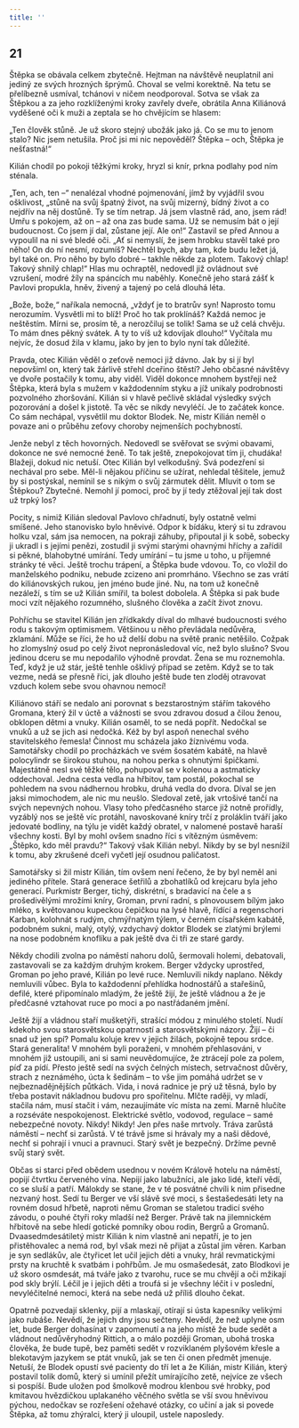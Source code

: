 ```yaml
---
title: ''
---
```


## 21

Štěpka se obávala celkem zbytečně. Hejtman na návštěvě neuplatnil ani jediný ze svých hrozných šprýmů. Choval se velmi korektně. Na tetu se přelíbezně usmíval, tchánovi v ničem neodporoval. Sotva se však za Štěpkou a za jeho rozklíženými kroky zavřely dveře, obrátila Anna Kiliánová vyděšené oči k muži a zeptala se ho chvějícím se hlasem:

„Ten člověk stůně. Je už skoro stejný ubožák jako já. Co se mu to jenom stalo? Nic jsem netušila. Proč jsi mi nic nepověděl? Štěpka – och, Štěpka je nešťastná!“

Kilián chodil po pokoji těžkými kroky, hryzl si knír, prkna podlahy pod ním sténala.

„Ten, ach, ten –“ nenalézal vhodné pojmenování, jímž by vyjádřil svou ošklivost, „stůně na svůj špatný život, na svůj mizerný, bídný život a co nejdřív na něj dostůně. Ty se tím netrap. Já jsem vlastně rád, ano, jsem rád! Umřu s pokojem, až on – až ona zas bude sama. Už se nemusím bát o její budoucnost. Co jsem jí dal, zůstane její. Ale on!“ Zastavil se před Annou a vypoulil na ni své bledé oči. „Ať si nemyslí, že jsem hrobku stavěl také pro něho! On do ní nesmí, rozumíš? Nechtěl bych, aby tam, kde budu ležet já, byl také on. Pro něho by bylo dobré – takhle někde za plotem. Takový chlap! Takový shnilý chlap!“ Hlas mu ochraptěl, nedovedl již ovládnout své vzrušení, modré žíly na spáncích mu naběhly. Konečně jeho stará zášť k Pavlovi propukla, hněv, živený a tajený po celá dlouhá léta.

„Bože, bože,“ naříkala nemocná, „vždyť je to bratrův syn! Naprosto tomu nerozumím. Vysvětli mi to blíž! Proč ho tak proklínáš? Každá nemoc je neštěstím. Mírni se, prosím tě, a nerozčiluj se tolik! Sama se už celá chvěju. To mám dnes pěkný svátek. A ty to víš už kdovíjak dlouho!“ Vyčítala mu nejvíc, že dosud žila v klamu, jako by jen to bylo nyní tak důležité.

Pravda, otec Kilián věděl o zeťově nemoci již dávno. Jak by si jí byl nepovšiml on, který tak žárlivě střehl dceřino štěstí? Jeho občasné návštěvy ve dvoře postačily k tomu, aby viděl. Viděl dokonce mnohem bystřeji než Štěpka, která byla s mužem v každodenním styku a jíž unikaly podrobnosti pozvolného zhoršování. Kilián si v hlavě pečlivě skládal výsledky svých pozorování a došel k jistotě. Ta věc se nikdy nevyléčí. Je to začátek konce. Co sám nechápal, vysvětlil mu doktor Blodek. Ne, mistr Kilián neměl o povaze ani o průběhu zeťovy choroby nejmenších pochybností.

Jenže nebyl z těch hovorných. Nedovedl se svěřovat se svými obavami, dokonce ne své nemocné ženě. To tak ještě, znepokojovat tím ji, chudáka! Blažeji, dokud nic netuší. Otec Kilián byl velkodušný. Svá podezření si nechával pro sebe. Měl-li nějakou příčinu se užírat, nehledal těšitele, jemuž by si postýskal, nemínil se s nikým o svůj zármutek dělit. Mluvit o tom se Štěpkou? Zbytečné. Nemohl jí pomoci, proč by jí tedy ztěžoval její tak dost už trpký los?

Pocity, s nimiž Kilián sledoval Pavlovo chřadnutí, byly ostatně velmi smíšené. Jeho stanovisko bylo hněvivé. Odpor k bídáku, který si tu zdravou holku vzal, sám jsa nemocen, na pokraji záhuby, připoutal ji k sobě, sobecky ji ukradl i s jejími penězi, zostudil ji svými starými ohavnými hříchy a zařídil si pěkné, blahobytné umírání. Tedy umírání – tu jsme u toho, u příjemné stránky té věci. Ještě trochu trápení, a Štěpka bude vdovou. To, co vložil do manželského podniku, nebude zcizeno ani promrháno. Všechno se zas vrátí do kiliánovských rukou, jen jméno bude jiné. Nu, na tom už konečně nezáleží, s tím se už Kilián smířil, ta bolest dobolela. A Štěpka si pak bude moci vzít nějakého rozumného, slušného člověka a začít život znovu.

Pohříchu se stavitel Kilián jen zřídkakdy díval do mlhavé budoucnosti svého rodu s takovým optimismem. Většinou u něho převládala nedůvěra, zklamání. Může se říci, že ho už delší dobu na světě pranic netěšilo. Cožpak ho zlomyslný osud po celý život nepronásledoval víc, než bylo slušno? Svou jedinou dceru se mu nepodařilo výhodně provdat. Žena se mu roznemohla. Teď, když je už stár, ještě tenhle ošklivý případ se zetěm. Když se to tak vezme, nedá se přesně říci, jak dlouho ještě bude ten zloděj otravovat vzduch kolem sebe svou ohavnou nemocí!

Kiliánovo stáří se nedalo ani porovnat s bezstarostným stářím takového Gromana, který žil v úctě a vážnosti se svou zdravou dosud a čilou ženou, obklopen dětmi a vnuky. Kilián osaměl, to se nedá popřít. Nedočkal se vnuků a už se jich asi nedočká. Kéž by byl aspoň nenechal svého stavitelského řemesla! Činnost mu scházela jako žíznivému voda. Samotářsky chodil po procházkách ve svém šosatém kabátě, na hlavě polocylindr se širokou stuhou, na nohou perka s ohnutými špičkami. Majestátně nesl své těžké tělo, pohupoval se v kolenou a astmaticky oddechoval. Jedna cesta vedla na hřbitov, tam postál, pokochal se pohledem na svou nádhernou hrobku, druhá vedla do dvora. Díval se jen jaksi mimochodem, ale nic mu neušlo. Sledoval zetě, jak vrtošivé tančí na svých nepevných nohou. Vlasy toho předčasného starce již notně prořídly, vyzáblý nos se ještě víc protáhl, navoskované kníry trčí z proláklin tváří jako jedovaté bodliny, na týlu je vidět každý obratel, v nalomené postavě haraší všechny kosti. Byl by mohl ovšem snadno říci s vítězným úsměvem: „Štěpko, kdo měl pravdu?“ Takový však Kilián nebyl. Nikdy by se byl nesnížil k tomu, aby zkrušené dceři vyčetl její osudnou paličatost.

Samotářsky si žil mistr Kilián, tím ovšem není řečeno, že by byl neměl ani jediného přítele. Stará generace šetřilů a zbohatlíků od krejcaru byla jeho generací. Purkmistr Berger, tichý, diskrétní, s bradavicí na čele a s prošedivělými mrožími kníry, Groman, první radní, s plnovousem bílým jako mléko, s květovanou kupeckou čepičkou na lysé hlavě, řídící a regenschori Karban, kolohnát s rudým, chmýřnatým týlem, v černém císařském kabátě, podobném sukni, malý, otylý, vzdychavý doktor Blodek se zlatými brýlemi na nose podobném knoflíku a pak ještě dva či tři ze staré gardy.

Někdy chodili zvolna po náměstí nahoru dolů, šermovali holemi, debatovali, zastavovali se za každým druhým krokem. Berger vždycky uprostřed, Groman po jeho pravé, Kilián po levé ruce. Nemluvili nikdy naplano. Někdy nemluvili vůbec. Byla to každodenní přehlídka hodnostářů a stařešinů, defilé, které připomínalo mladým, že ještě žijí, že ještě vládnou a že je předčasné vztahovat ruce po moci a po nastřádaném jmění.

Ještě žijí a vládnou staří mušketýři, strašící módou z minulého století. Nudí kdekoho svou starosvětskou opatrností a starosvětskými názory. Žijí – či snad už jen spí? Pomalu koluje krev v jejich žilách, pokojně tepou srdce. Stará generalita! V mnohém byli poraženi, v mnohém přehlasováni, v mnohém již ustoupili, ani si sami neuvědomujíce, že ztrácejí pole za polem, píď za pídí. Přesto ještě sedí na svých čelných místech, setrvačnost důvěry, strach z neznámého, úcta k šedinám – to vše jim pomáhá udržet se v nejbeznadějnějších půtkách. Vida, i nová radnice je prý už těsná, bylo by třeba postavit nákladnou budovu pro spořitelnu. Mlčte raději, vy mladí, stačila nám, musí stačit i vám, nezaujímáte víc místa na zemi. Marně hlučíte a rozséváte nespokojenost. Elektrické světlo, vodovod, regulace – samé nebezpečné novoty. Nikdy! Nikdy! Jen přes naše mrtvoly. Tráva zarůstá náměstí – nechť si zarůstá. V té trávě jsme si hrávaly my a naši dědové, nechť si pohrají i vnuci a pravnuci. Starý svět je bezpečný. Držíme pevně svůj starý svět.

Občas si starci před obědem usednou v novém Králově hotelu na náměstí, popijí čtvrtku červeného vína. Nepijí jako labužníci, ale jako lidé, kteří vědí, co se sluší a patří. Málokdy se stane, že v té posvátné chvíli k nim přisedne nezvaný host. Sedí tu Berger ve vší slávě své moci, s šestašedesáti lety na rovném dosud hřbetě, naproti němu Groman se staletou tradicí svého závodu, o pouhé čtyři roky mladší než Berger. Právě tak na jilemnickém hřbitově na sebe hledí gotické pomníky obou rodin, Bergrů a Gromanů. Dvaasedmdesátiletý mistr Kilián k nim vlastně ani nepatří, je to jen přistěhovalec a nemá rod, byl však mezi ně přijat a zůstal jim věren. Karban je syn sedlákův, ale čtyřicet let učil jejich děti a vnuky, hrál revmatickými prsty na kruchtě k svatbám i pohřbům. Je mu osmašedesát, zato Blodkovi je už skoro osmdesát, má tváře jako z tvarohu, ruce se mu chvějí a oči mžikají pod skly brýlí. Léčil je i jejich děti a troufá si je všechny léčit i v poslední, nevyléčitelné nemoci, která na sebe nedá už příliš dlouho čekat.

Opatrně pozvedají sklenky, pijí a mlaskají, otírají si ústa kapesníky velikými jako rubáše. Nevědí, že jejich dny jsou sečteny. Nevědí, že než uplyne osm let, bude Berger dohasínat v zapomenutí a na jeho místě že bude sedět a vládnout nedůvěryhodný Rittich, a o málo později Groman, ubohá troska člověka, že bude tupě, bez paměti sedět v rozviklaném plyšovém křesle a blekotavým jazykem se ptát vnuků, jak se ten či onen předmět jmenuje. Netuší, že Blodek opustí své pacienty do tří let a že Kilián, mistr Kilián, který postavil tolik domů, který si umínil přežít umírajícího zetě, nejvíce ze všech si pospíší. Bude uložen pod šmolkově modrou klenbou své hrobky, pod kmitavou hvězdičkou uplakaného věčného světla se vší svou hněvivou pýchou, nedočkav se rozřešení ožehavé otázky, co učiní a jak si povede Štěpka, až tomu zhýralci, který ji uloupil, ustele naposledy.
